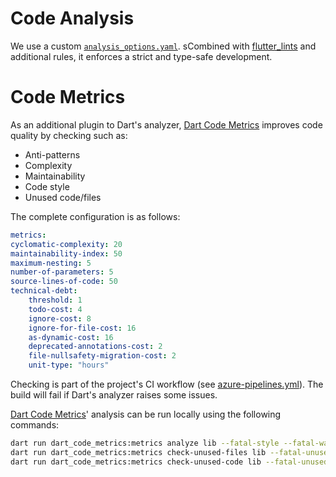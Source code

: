 # Code Analysis

We use a custom [`analysis_options.yaml`](../starterkit_app/analysis_options.yaml). sCombined with [flutter_lints](https://pub.dev/packages/flutter_lints) and additional rules, it enforces a strict and type-safe development.

# Code Metrics

As an additional plugin to Dart's analyzer, [Dart Code Metrics](https://dartcodemetrics.dev) improves code quality by checking such as:

- Anti-patterns
- Complexity
- Maintainability
- Code style
- Unused code/files

The complete configuration is as follows:

```yml
metrics:
cyclomatic-complexity: 20
maintainability-index: 50
maximum-nesting: 5
number-of-parameters: 5
source-lines-of-code: 50
technical-debt:
    threshold: 1
    todo-cost: 4
    ignore-cost: 8
    ignore-for-file-cost: 16
    as-dynamic-cost: 16
    deprecated-annotations-cost: 2
    file-nullsafety-migration-cost: 2
    unit-type: "hours"
```

Checking is part of the project's CI workflow (see [azure-pipelines.yml](../ci/azure-pipelines-ci-code-validation.yml)). The build will fail if Dart's analyzer raises some issues.

[Dart Code Metrics](https://dartcodemetrics.dev)' analysis can be run locally using the following commands:

```sh
dart run dart_code_metrics:metrics analyze lib --fatal-style --fatal-warnings --fatal-performance
dart run dart_code_metrics:metrics check-unused-files lib --fatal-unused
dart run dart_code_metrics:metrics check-unused-code lib --fatal-unused
```